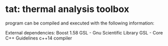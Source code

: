 tat: thermal analysis toolbox
===========

program can be compiled and executed with the following information:

External dependencies:
Boost 1.58
GSL - Gnu Scientific Library
GSL - Core C++ Guidelines
c++14 compiler